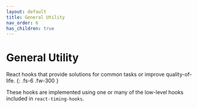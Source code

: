 ```yaml
---
layout: default
title: General Utility
nav_order: 6
has_children: true
---
```


# General Utility

React hooks that provide solutions for common tasks or improve quality-of-life.
{: .fs-6 .fw-300 }

These hooks are implemented using one or many of the low-level hooks included in `react-timing-hooks`.
